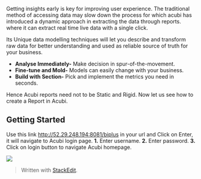 

Getting insights early is key for improving user experience. The traditional method of accessing data may slow down the process for which acubi has introduced a dynamic approach in extracting the data through reports. where it can extract  real time live data with a single click.

Its Unique data modelling techniques will let you describe and transform raw data for better understanding and used as reliable source of truth for your business.

-  **Analyse Immediately-** Make decision in spur-of-the-movement.
-   **Fine-tune and Mold-** Models can easily change with your business.
-   **Build with Section-** Pick and implement the metrics you need in seconds.

Hence Acubi reports need not to be Static and Rigid. Now let us see how to create a Report in Acubi.

## Getting Started

Use this link http://52.29.248.194:8081/biplus in your url and Click on Enter, it will navigate to Acubi login page. 
**1.** Enter username.
**2.** Enter password.
**3.** Click on login button to navigate Acubi homepage.

![
](https://raw.githubusercontent.com/sv18042016/fp1/master/images/Acubi1.png)

> Written with [StackEdit](https://stackedit.io/).
<!--stackedit_data:
eyJoaXN0b3J5IjpbMTQ0MzEwMDEzNV19
-->